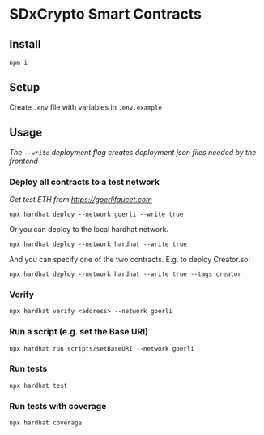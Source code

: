 # SDxCrypto Smart Contracts

## Install
`npm i`

## Setup
Create `.env` file with variables in `.env.example`

## Usage

*The `--write` deployment flag creates deployment json files needed by the frontend*

### Deploy all contracts to a test network
*Get test ETH from https://goerlifaucet.com*

`npx hardhat deploy --network goerli --write true`

Or you can deploy to the local hardhat network.

`npx hardhat deploy --network hardhat --write true`

And you can specify one of the two contracts. E.g. to deploy Creator.sol

`npx hardhat deploy --network hardhat --write true --tags creator`

### Verify
`npx hardhat verify <address> --network goerli`


### Run a script (e.g. set the Base URI)
`npx hardhat run scripts/setBaseURI --network goerli`

### Run tests
`npx hardhat test`

### Run tests with coverage
`npx hardhat coverage`